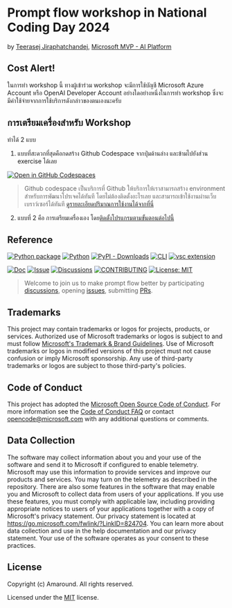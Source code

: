 # Prompt flow workshop in National Coding Day 2024 

by [Teerasej Jiraphatchandej](https://linktr.ee/teerasej), [Microsoft MVP - AI Platform](https://mvp.microsoft.com/en-US/MVP/profile/1b57773c-a042-e711-8112-3863bb2ed1f8)

## Cost Alert!

ในการทำ workshop นี้ ทางผู้เข้าร่วม workshop จะมีการใช้บัญชี Microsoft Azure Account หรือ OpenAI Developer Account อย่างใดอย่างหนึ่งในการทำ workshop ซึ่งจะมีค่าใช้จ่ายจากการใช้บริการดังกล่าวของตนเองนะครับ 

## การเตรียมเครื่องสำหรับ Workshop 

ทำได้ 2 แบบ 

1. แบบที่สะดวกที่สุดคือกดสร้าง Github Codespace จากปุ่มด้านล่าง และข้ามไปยังส่วน exercise ได้เลย

[![Open in GitHub Codespaces](https://github.com/codespaces/badge.svg)](https://codespaces.new/teerasej/promptflow?quickstart=1)

> Github codespace เป็นบริการที่ Github ให้บริการให้เราสามารถสร้าง environment สำหรับการพัฒนาโปรเจคได้ทันที โดยไม่ต้องติดตั้งอะไรเลย และสามารถเข้าใช้งานผ่านเว็บเบราว์เซอร์ได้ทันที [ดูรายละเอียดปริมาณการใช้งานได้จากที่นี่](https://github.blog/changelog/2022-11-09-codespaces-for-free-and-pro-accounts/?utm_source=chatgpt.com)


2. แบบที่ 2 คือ การเตรียมเครื่องเอง โดย[ติดตั้งโปรแกรมตามขั้นตอนต่อไปนี้](/docs/setup-local.md)

## Reference

[![Python package](https://img.shields.io/pypi/v/promptflow)](https://pypi.org/project/promptflow/)
[![Python](https://img.shields.io/pypi/pyversions/promptflow.svg?maxAge=2592000)](https://pypi.python.org/pypi/promptflow/)
[![PyPI - Downloads](https://img.shields.io/pypi/dm/promptflow)](https://pypi.org/project/promptflow/)
[![CLI](https://img.shields.io/badge/CLI-reference-blue)](https://microsoft.github.io/promptflow/reference/pf-command-reference.html)
[![vsc extension](https://img.shields.io/visual-studio-marketplace/i/prompt-flow.prompt-flow?logo=Visual%20Studio&label=Extension%20)](https://marketplace.visualstudio.com/items?itemName=prompt-flow.prompt-flow)

[![Doc](https://img.shields.io/badge/Doc-online-green)](https://microsoft.github.io/promptflow/index.html)
[![Issue](https://img.shields.io/github/issues/microsoft/promptflow)](https://github.com/microsoft/promptflow/issues/new/choose)
[![Discussions](https://img.shields.io/github/discussions/microsoft/promptflow)](https://github.com/microsoft/promptflow/issues/new/choose)
[![CONTRIBUTING](https://img.shields.io/badge/Contributing-8A2BE2)](https://github.com/microsoft/promptflow/blob/main/CONTRIBUTING.md)
[![License: MIT](https://img.shields.io/github/license/microsoft/promptflow)](https://github.com/microsoft/promptflow/blob/main/LICENSE)

> Welcome to join us to make prompt flow better by
> participating [discussions](https://github.com/microsoft/promptflow/discussions),
> opening [issues](https://github.com/microsoft/promptflow/issues/new/choose),
> submitting [PRs](https://github.com/microsoft/promptflow/pulls).


## Trademarks

This project may contain trademarks or logos for projects, products, or services. Authorized use of Microsoft
trademarks or logos is subject to and must follow
[Microsoft's Trademark & Brand Guidelines](https://www.microsoft.com/en-us/legal/intellectualproperty/trademarks/usage/general).
Use of Microsoft trademarks or logos in modified versions of this project must not cause confusion or imply Microsoft sponsorship.
Any use of third-party trademarks or logos are subject to those third-party's policies.

## Code of Conduct

This project has adopted the
[Microsoft Open Source Code of Conduct](https://opensource.microsoft.com/codeofconduct/).
For more information see the
[Code of Conduct FAQ](https://opensource.microsoft.com/codeofconduct/faq/)
or contact [opencode@microsoft.com](mailto:opencode@microsoft.com)
with any additional questions or comments.

## Data Collection

The software may collect information about you and your use of the software and
send it to Microsoft if configured to enable telemetry.
Microsoft may use this information to provide services and improve our products and services.
You may turn on the telemetry as described in the repository.
There are also some features in the software that may enable you and Microsoft
to collect data from users of your applications. If you use these features, you
must comply with applicable law, including providing appropriate notices to
users of your applications together with a copy of Microsoft's privacy
statement. Our privacy statement is located at
https://go.microsoft.com/fwlink/?LinkID=824704. You can learn more about data
collection and use in the help documentation and our privacy statement. Your
use of the software operates as your consent to these practices.

## License

Copyright (c) Amaround. All rights reserved.

Licensed under the [MIT](LICENSE) license.
